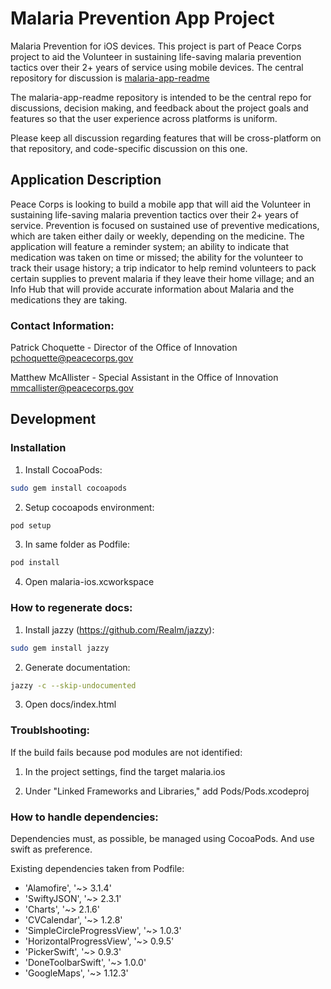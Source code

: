 # Malaria Prevention App Project

Malaria Prevention for iOS devices. This project is part of Peace Corps project to aid the Volunteer in sustaining life-saving malaria prevention tactics over their 2+ years of service using mobile devices. The central repository for discussion is [malaria-app-readme](https://github.com/PeaceCorps/malaria-app-readme)

The malaria-app-readme repository is intended to be the central repo for discussions, decision making, and feedback about the project goals and features so that the user experience across platforms is uniform.

Please keep all discussion regarding features that will be cross-platform on that repository, and code-specific discussion on this one.

## Application Description

Peace Corps is looking to build a mobile app that will aid the Volunteer in sustaining life-saving malaria prevention tactics over their 2+ years of service. Prevention is focused on sustained use of preventive medications, which are taken either daily or weekly, depending on the medicine. The application will feature a reminder system; an ability to indicate that medication was taken on time or missed; the ability for the volunteer to track their usage history; a trip indicator to help remind volunteers to pack certain supplies to prevent malaria if they leave their home village; and an Info Hub that will provide accurate information about Malaria and the medications they are taking. 

### Contact Information:

Patrick Choquette - Director of the Office of Innovation
pchoquette@peacecorps.gov

Matthew McAllister - Special Assistant in the Office of Innovation
mmcallister@peacecorps.gov

## Development

### Installation

1. Install CocoaPods:
```sh
sudo gem install cocoapods
```

2. Setup cocoapods environment:
```sh
pod setup
````

3. In same folder as Podfile:
```sh
pod install
```

4. Open malaria-ios.xcworkspace

### How to regenerate docs:

1. Install jazzy (https://github.com/Realm/jazzy):
```sh
sudo gem install jazzy
````

2. Generate documentation:
```sh
jazzy -c --skip-undocumented
```

3. Open docs/index.html

### Troublshooting:
If the build fails because pod modules are not identified:

1. In the project settings, find the target malaria.ios

2. Under "Linked Frameworks and Libraries," add Pods/Pods.xcodeproj


### How to handle dependencies:

Dependencies must, as possible, be managed using CocoaPods. And use swift as preference.

Existing dependencies taken from Podfile: 

- 'Alamofire', '~> 3.1.4'
- 'SwiftyJSON', '~> 2.3.1'
- 'Charts', '~> 2.1.6'
- 'CVCalendar', '~> 1.2.8'
- 'SimpleCircleProgressView', '~> 1.0.3'
- 'HorizontalProgressView', '~> 0.9.5'
- 'PickerSwift', '~> 0.9.3'
- 'DoneToolbarSwift', '~> 1.0.0'
- 'GoogleMaps', '~> 1.12.3'
